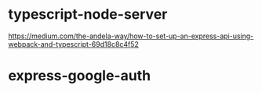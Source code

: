 # typescript-node-server


https://medium.com/the-andela-way/how-to-set-up-an-express-api-using-webpack-and-typescript-69d18c8c4f52
# express-google-auth
